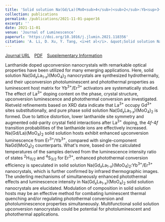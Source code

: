 ```yaml
---
title: 'Solid solution Na(Gd/La)(MoO<sub>4</sub>)<sub>2</sub>:Yb<sup>3+</sup>/Er<sup>3+</sup> upconversion nanocrystals with simultaneously enhanced photothermal conversion efficiency and luminescence intensity'
collection: publications
permalink: /publications/2021-11-01-paper16
excerpt: ''
date: 2021-11-01
venue: 'Journal of Luminescence'
paperurl: 'https://doi.org/10.1016/j.jlumin.2021.118356'
citation: 'A. Li, D. Xu, Y. Tang, <i>et al</i>. &quot;Solid solution Na(Gd/La)(MoO<sub>4</sub>)<sub>2</sub>:Yb<sup>3+</sup>/Er<sup>3+</sup> upconversion nanocrystals with simultaneously enhanced photothermal conversion efficiency and luminescence intensity&quot;, <i>Journal of Luminescence</i>, 2021, 239: 118356.'
---
```

[Journal URL](https://www.sciencedirect.com/science/article/abs/pii/S0022231321004725)&emsp;[PDF](files/paper16.pdf)&emsp;[Supplementary Information](files/paper16-si.pdf)

Lanthanide doped upconversion nanocrystals with remarkable optical properties have been utilized for many emerging applications. Here, solid solution Na(Gd<sub><em>x</em></sub>La<sub>1-<em>x</em></sub>)(MoO<sub>4</sub>)<sub>2</sub> nanocrystals are synthesized hydrothermally, and their upconversion photoluminescent and photothermal properties as luminescent host matrix for Yb<sup>3+</sup>/Er<sup>3+</sup> activators are systematically studied. The effect of La<sup>3+</sup> doping content on the phase, crystal structure, upconversion luminescence and photothermal conversion are investigated. Rietveld refinements based on XRD data indicate that La<sup>3+</sup> occupy Gd<sup>3+</sup> sites substitutionally, and pure phase solid solution Na(Gd<sub><em>x</em></sub>La<sub>1-<em>x</em></sub>)(MoO<sub>4</sub>)<sub>2</sub> is formed. Due to lattice distortion, lower lanthanide site symmetry and augmented odd-parity crystal field interactions after La<sup>3+</sup> doping, the 4<em>f</em>-4<em>f</em> transition probabilities of the lanthanide ions are effectively increased. Na(Gd/La)(MoO<sub>4</sub>)<sub>2</sub> solid solution hosts exhibit enhanced upconversion luminescence from Er<sup>3+</sup>/Yb<sup>3+</sup>, compared with single-component NaGd(MoO<sub>4</sub>)<sub>2</sub> counterparts. What&#x27;s more, based on the calculated temperatures of the samples derived from the luminescence intensity ratio of states <sup>2</sup>H<sub>11/2</sub> and <sup>4</sup>S<sub>3/2</sub> for Er<sup>3+</sup>, enhanced photothermal conversion efficiency is speculated in solid solution Na(Gd<sub><em>x</em></sub>La<sub>1-<em>x</em></sub>)(MoO<sub>4</sub>)<sub>2</sub>:Yb<sup>3+</sup>/Er<sup>3+</sup> nanocrystals, which is further confirmed by infrared thermographic images. The underling mechanisms of simultaneously enhanced photothermal effects and luminescence intensity in Na(Gd<sub><em>x</em></sub>La<sub>1-<em>x</em></sub>)(MoO<sub>4</sub>)<sub>2</sub> solid solution nanocrystals are elucidated. Modulation of composition in solid solution hosts may be an effective method for combating luminescent thermal quenching and/or regulating photothermal conversion and photoluminescence properties simultaneously. Multifunctional solid solution upconversion nanocrystals could be potential for photoluminescent and photothermal applications.